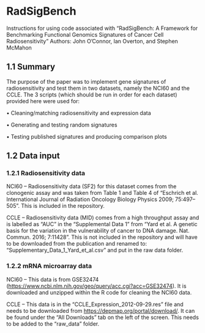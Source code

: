 # RadSigBench

Instructions for using code associated with “RadSigBench: A Framework for Benchmarking Functional Genomics Signatures of Cancer Cell Radiosensitivity”
Authors: John O’Connor, Ian Overton, and Stephen McMahon

## 1.1	Summary 
The purpose of the paper was to implement gene signatures of radiosensitivity and test them in two datasets, namely the NCI60 and the CCLE. 
The 3 scripts (which should be run in order for each dataset) provided here were used for:

•	Cleaning/matching radiosensitivity and expression data

•	Generating and testing random signatures

•	Testing published signatures and producing comparison plots

## 1.2	Data input 

### 1.2.1	Radiosensitivity data

NCI60 – Radiosensitivity data (SF2) for this dataset comes from the clonogenic assay and was taken from Table 1 and Table 4 of “Eschrich et al. International Journal of Radiation Oncology Biology Physics 2009; 75:497–505”. This is included in the repository. 

CCLE – Radiosensitivity data (MID) comes from a high throughput assay and is labelled as “AUC” in the “Supplemental Data 1” from “Yard et al. A genetic basis for the variation in the vulnerability of cancer to DNA damage. Nat. Commun. 2016; 7:11428”. This is not included in the repository and will have to be downloaded from the publication and renamed to: “Supplementary_Data_1_Yard_et_al.csv” and put in the raw data folder. 

### 1.2.2	mRNA microarray data

NCI60 – This data is from GSE32474 (https://www.ncbi.nlm.nih.gov/geo/query/acc.cgi?acc=GSE32474). It is downloaded and unzipped within the R code for cleaning the NCI60 data.

CCLE – This data is in the “CCLE_Expression_2012-09-29.res” file and needs to be downloaded from https://depmap.org/portal/download/. It can be found under the “All Downloads” tab on the left of the screen. This needs to be added to the “raw_data” folder. 



